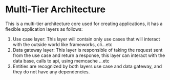 Multi-Tier Architecture
=======================

This is a multi-tier architecture core used for creating applications, it has a flexible application layers as follows:
1. Use case layer:
  This layer will contain only use cases that will interact with the outside world like frameworks, cli...etc
2. Data gateway layer:
  This layer is responsible of taking the request sent from the use case and return a response, this layer can interact with the data base, calls to api, using memcache ...etc
3. Entities are recognized by both layers use case and data gateway, and they do not have any dependencies.


